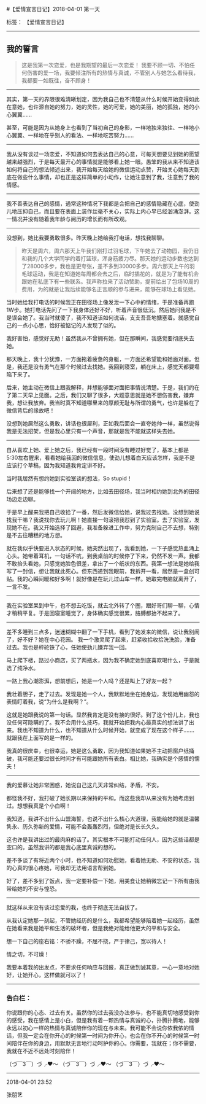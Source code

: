 ﻿#【爱情宣言日记】2018-04-01 第一天

标签： 【爱情宣言日记】

---

## 我的誓言

> 这是我第一次恋爱，也是我期望的最后一次恋爱！
> 我要不顾一切、不怕任何伤害的爱一场，我要倾注所有的热情与真诚，不管别人与她怎么看待我，我都要一如既往，奋不顾身！


---

其实，第一天的界限很难清晰划定，因为我自己也不清楚从什么时候开始变得如此在意她，也许源自她的努力，她的灵性，她的可爱，她的美丽，她的孤独，她的小心翼翼......

甚至，可能是因为从她身上也看到了当初自己的身影，一样地独来独往、一样地小心翼翼、一样地在乎别人的看法、一样地吃苦努力......

----

我从没有谈过一场恋爱，不知道如何去表达自己的心意，可每天想要见到她的愿望越来越强烈，于是每天最开心的事情就是能够看上她一眼。愚笨的我从来不知道该如何将自己的想法倾述出来，我开始每天给她的微信运动点赞，开始关心她每天到底在做些什么事情，却也正是这样简单的小动作，让她注意到了我，注意到了我的情感。

----

我不善表达自己的感情，通常这种情况下我都是会把自己的感情隐藏在心底，使劲儿地压抑自己，而且要在表面上装作丝毫不关心，实际上内心早已经汹涌澎湃。这一情况并没有随着我年龄与阅历的增长而有所改观。


----

没想到，她比我要勇敢很多。昨天晚上她给我打电话，想找我聊聊。

> 昨天是周六，周六那天上午我们刚打过羽毛球，下午她去了动物园，我仍旧和我的几个大学同学约着打篮球，浑身筋疲力尽。那天她的运动步数也达到了28000多步，我也是更夸张，差不多到30000多步。周六那天上午的羽毛球运动，我是在知道她每周都会去之后，临时插花的，就是为了能有机会跟她在私底下有一些联系。我声称拉来了活动赞助，提前给出了包场10周的费用，为的就是让我后续能够名正言顺的参与进来，能够在球场上看见她。


当时她给我打电话的时候我正在田径场上像发泄一下心中的情绪，于是准备再跑1W步。她打电话先问了一下我身体还好不好，听着声音很低沉。然后她问我是不是误会她了。我当时就傻了，我不知道该如何说话，支支吾吾地搪塞着。就感觉自己的一点小心思，恰好被惦记的人发现了似的。

我好害怕，感觉好无助！虽然我从不曾拥有她，但在那瞬间，我感觉要彻底失去她。

那天晚上，我十分犹豫，一方面拖着疲惫的身躯，一方面还希望能和她面对面。但是，我还是没有勇气在那个时候过去找她。我回到寝室，躺在床上，感觉天都要塌陷下来了。

后来，她主动在微信上跟我解释，并想能够面对面把事情说清楚。于是，我们约在了第二天早上见面。之后，我们又聊了很多，大题意思就是她不想伤害我，嫌弃我，想让我放弃。我当时真不知道哪里来的厚颜无耻与所谓的勇气，也许是躲在了微信背后的缘故吧！

没想到她居然这么勇敢，讲话也很犀利，正如我后面会一直夸她帅一样，虽然说得我是无法招架，但是我心里只有一个声音，那就是我不能就这样失去她。


---------

自从喜欢上她、爱上她之后，我已经有一段时间没有睡过好觉了，基本上都是5:30左右醒来，看看她给我回的微信信息，使劲儿想着白天应该怎样，我是不是应该打个草稿，因为我知道我肯定讲不好。

当时我居然有想约她到实验室谈的想法，So stupid！

后来想了还是能够找一个开阔的地方，比如去田径场，我当时相约她到北外的田径场边走边聊。

于是早上醒来我把自己收拾了一番，然后发微信给她，说我过去找她。没想到她说找我干嘛？我说找你去玩儿啊！她直接一句滚把我怼到了实验室。去了实验室，发现她不在。我又开始选择了回避，我准备躲进工作中，努力克制自己不去想，特别是不去往糟糕的地方想。

就在我似乎快要进入状态的时候，她突然出现了，我看到她，一下子感觉热血涌上心头。她带着耳机，一句话不吭，到我桌前的时候停了下来，仍然不发一声。我都不敢抬头看她，只感觉她脸色很差，拿出了一个纸状的东西。我第一想法是她给我写了一封信，想让我就此死心。但东西递到我眼前，我拆开一看，居然是一盒创可贴。我的心瞬间暖和好多啊！就好像是在玩儿过山车一样。她取完电脑就离开了，一言不发。

-------

我在实验室呆到中午，也不想去吃饭，就去北外转了个圈，跟好哥们聊一聊，心情才稍稍平复。于是回寝室睡觉了，身体确实感觉很累，胳膊都抬不起来了。

------

差不多睡到三点多，迷迷糊糊中翻了一下手机，看到了她发来的微信，说让我别闹了，好不好？她在中心花园。
我一个激灵爬了起来，赶紧收拾收拾洗洗脸，准备过去。我也是秤砣铁了心，任她使劲儿嫌弃我一回。

马上爬下楼，路过小商店，买了两瓶水，因为我不确定她到底喜欢喝什么，于是就选了纯净水。

一路上我心潮澎湃，想前想后，她是一个人吗？还是叫上了好友一起？

我壮着胆子，走了过去。发现是她一个人，我默默地坐在她身边，发现她用幽怨的表情盯着我，说“为什么是我啊？”。

这就是她跟我说的第一句话。显然我肯定是没有接的很好。到了这个份儿上，我也没任何可隐瞒的了。我不会用什么技巧，我就开始把我内心最真实的想法讲了出来。我也不知道为什么，也不知道从什么时候开始，就变成了现在这个样子.......就跟我在上面写的是一样的。

我真的很庆幸，也很幸运，她是这么勇敢，因为我知道如果她不主动把窗户纸捅破，我可能还要过很长时间才有可能跟她所有表白。相比她，我确实是个感情的懦夫！

--------

我的爱慕让她非常困惑，她说自己这几天非常纠结，矛盾，不安。

都怪我不好，我打破了她长期以来保持的平和。而这些我却从来没有为她考虑到过。想想我真是个小白啊！

我知道，我讲不出什么山盟海誓，也说不出什么核心大道理，我能给她的就是温馨隽永、历久弥新的爱情，可能不会轰轰烈烈，但绝对是长长久久。

这也许是我讲出过的最肉麻的话了。其实根本不可能打动任何人，因为这些话都是空口的。虽然我讲的都是我心底里真诚的想的。

差不多谈了有将近两个小时，也不知道如何劝慰她，看着她无助、不安的状态，我的心真的很心疼她，可我却无法用语言帮到她。


好了，差不多到了饭点，我一定要补偿一下她，用美食让她稍微忘记一下所有由我带给她的不安与惶恐。

--------

就这样从来没有谈过恋爱的我，也终于彻底无法自拔了。


从我认定她那一刻起，不管她经历的是什么，我都希望能够陪着她一起经历，虽然在她看来我是她平和生活的破坏者，但是我绝对能给他更大的平和与安全。


想一下自己的座右铭：不骄不躁，不屈不挠，严于律己，宽以待人！


情之切，不可燥！


我要本着我的出发点，不要求任何响应与回报，真正做到诚其意，一心一意地对她好，让她开心，这样做就可以了！

--------------

### 告白栏：

你说跟你的心态、过去有关。虽然你的过去我没办法参与，也不能真切地感受到你的感受，我在感情上是小白，但是我有着一颗热情与真诚的心，扑腾扑腾地，能够永远以初心一样的热情与真诚陪伴你的现在与未来。我可能不会说你侬我侬的情话，但我一定会在你开心的时候第一时间为你开心，也会在你不开心的时候第一时间陪伴在你的身边，用默默无言地行动呵护你的心。你需要，我就在；你不需要，我就在不近不远处时刻陪伴！

（づ￣3￣）づ╭❤～
（づ￣3￣）づ╭❤～
（づ￣3￣）づ╭❤～

----------

2018-04-01 23:52

张朋艺 